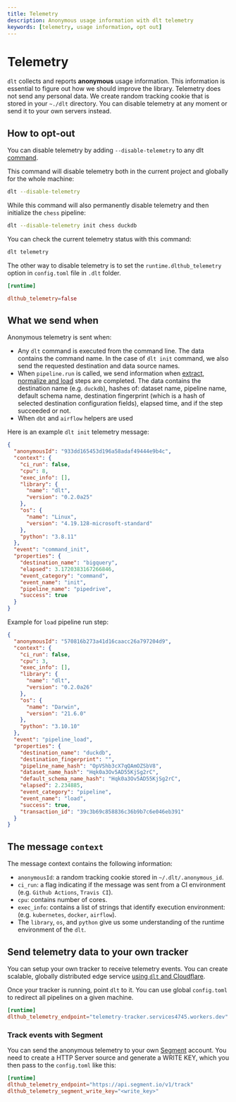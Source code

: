 ```yaml
---
title: Telemetry
description: Anonymous usage information with dlt telemetry
keywords: [telemetry, usage information, opt out]
---
```


# Telemetry

`dlt` collects and reports **anonymous** usage information. This information is essential to figure
out how we should improve the library. Telemetry does not send any personal data. We create random
tracking cookie that is stored in your `~./dlt` directory. You can disable telemetry at any moment
or send it to your own servers instead.

## How to opt-out

You can disable telemetry by adding `--disable-telemetry` to any dlt
[command](command-line-interface.md).

This command will disable telemetry both in the current project and globally for the whole machine:

```sh
dlt --disable-telemetry
```

While this command will also permanently disable telemetry and then initialize the `chess` pipeline:

```sh
dlt --disable-telemetry init chess duckdb
```

You can check the current telemetry status with this command:

```sh
dlt telemetry
```

The other way to disable telemetry is to set the `runtime.dlthub_telemetry` option in `config.toml`
file in `.dlt` folder.

```toml
[runtime]

dlthub_telemetry=false
```

## What we send when

Anonymous telemetry is sent when:

- Any `dlt` command is executed from the command line. The data contains the command name. In the
  case of `dlt init` command, we also send the requested destination and data source names.
- When `pipeline.run` is called, we send information when
  [extract, normalize and load](explainers/how-dlt-works.md) steps are completed. The data contains
  the destination name (e.g. `duckdb`), hashes of: dataset name, pipeline name, default schema name, destination fingerprint (which is a hash of selected destination configuration fields), elapsed time, and if the step succeeded or not.
- When `dbt` and `airflow` helpers are used

Here is an example `dlt init` telemetry message:

```json
{
  "anonymousId": "933dd165453d196a58adaf49444e9b4c",
  "context": {
    "ci_run": false,
    "cpu": 8,
    "exec_info": [],
    "library": {
      "name": "dlt",
      "version": "0.2.0a25"
    },
    "os": {
      "name": "Linux",
      "version": "4.19.128-microsoft-standard"
    },
    "python": "3.8.11"
  },
  "event": "command_init",
  "properties": {
    "destination_name": "bigquery",
    "elapsed": 3.1720383167266846,
    "event_category": "command",
    "event_name": "init",
    "pipeline_name": "pipedrive",
    "success": true
  }
}
```

Example for `load` pipeline run step:

```json
{
  "anonymousId": "570816b273a41d16caacc26a797204d9",
  "context": {
    "ci_run": false,
    "cpu": 3,
    "exec_info": [],
    "library": {
      "name": "dlt",
      "version": "0.2.0a26"
    },
    "os": {
      "name": "Darwin",
      "version": "21.6.0"
    },
    "python": "3.10.10"
  },
  "event": "pipeline_load",
  "properties": {
    "destination_name": "duckdb",
    "destination_fingerprint": "",
    "pipeline_name_hash": "OpVShb3cX7qQAmOZSbV8",
    "dataset_name_hash": "Hqk0a3Ov5AD55KjSg2rC",
    "default_schema_name_hash": "Hqk0a3Ov5AD55KjSg2rC",
    "elapsed": 2.234885,
    "event_category": "pipeline",
    "event_name": "load",
    "success": true,
    "transaction_id": "39c3b69c858836c36b9b7c6e046eb391"
  }
}
```

## The message `context`

The message context contains the following information:

- `anonymousId`: a random tracking cookie stored in `~/.dlt/.anonymous_id`.
- `ci_run`: a flag indicating if the message was sent from a CI environment (e.g. `Github Actions`,
  `Travis CI`).
- `cpu`: contains number of cores.
- `exec_info`: contains a list of strings that identify execution environment: (e.g. `kubernetes`,
  `docker`, `airflow`).
- The `library`, `os`, and `python` give us some understanding of the runtime environment of the
  `dlt`.

## Send telemetry data to your own tracker
You can setup your own tracker to receive telemetry events. You can create scalable, globally distributed
edge service [using `dlt` and Cloudflare](https://dlthub.com/docs/blog/dlt-segment-migration).

Once your tracker is running, point `dlt` to it. You can use global `config.toml` to redirect all pipelines on
a given machine.

```toml
[runtime]
dlthub_telemetry_endpoint="telemetry-tracker.services4745.workers.dev"
```

### Track events with Segment

You can send the anonymous telemetry to your own [Segment](https://segment.com/)
account. You need to create a HTTP Server source and generate a WRITE KEY, which you then pass to
the `config.toml` like this:

```toml
[runtime]
dlthub_telemetry_endpoint="https://api.segment.io/v1/track"
dlthub_telemetry_segment_write_key="<write_key>"
```
